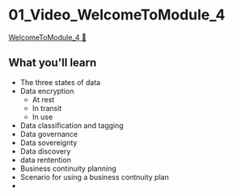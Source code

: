 # 01_Video_WelcomeToModule_4

[WelcomeToModule_4 🔗](https://www.coursera.org/learn/cloud-security-risks-identify-and-protect-against-threats/lecture/PPT4O/welcome-to-module-4)

## What you'll learn

- The three states of data
- Data encryption
  - At rest
  - In transit
  - In use
- Data classification and tagging
- Data governance
- Data sovereignty
- Data discovery
- data rentention
- Business continuity planning
- Scenario for using a business contnuity plan
-
